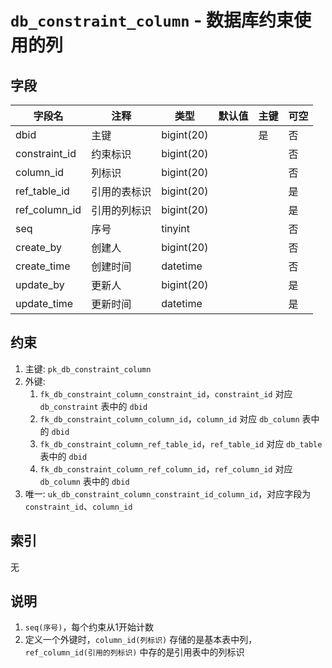 # `db_constraint_column` - 数据库约束使用的列

## 字段

| 字段名        | 注释         | 类型       | 默认值 | 主键 | 可空 |
| ------------- | ------------ | ---------- | ------ | ---- | ---- |
| dbid          | 主键         | bigint(20) |        | 是   | 否   |
| constraint_id | 约束标识     | bigint(20) |        |      | 否   |
| column_id     | 列标识       | bigint(20) |        |      | 否   |
| ref_table_id  | 引用的表标识 | bigint(20) |        |      | 是   |
| ref_column_id | 引用的列标识 | bigint(20) |        |      | 是   |
| seq           | 序号         | tinyint    |        |      | 否   |
| create_by     | 创建人       | bigint(20) |        |      | 否   |
| create_time   | 创建时间     | datetime   |        |      | 否   |
| update_by     | 更新人       | bigint(20) |        |      | 是   |
| update_time   | 更新时间     | datetime   |        |      | 是   |

## 约束

1. 主键: `pk_db_constraint_column`
2. 外键: 
   1. `fk_db_constraint_column_constraint_id`，`constraint_id` 对应 `db_constraint` 表中的 `dbid`
   2. `fk_db_constraint_column_column_id`，`column_id` 对应 `db_column` 表中的 `dbid`
   3. `fk_db_constraint_column_ref_table_id`，`ref_table_id` 对应 `db_table` 表中的 `dbid`
   4. `fk_db_constraint_column_ref_column_id`，`ref_column_id` 对应 `db_column` 表中的 `dbid`
3. 唯一: `uk_db_constraint_column_constraint_id_column_id`，对应字段为 `constraint_id`、`column_id`

## 索引

无

## 说明

1. `seq(序号)`，每个约束从1开始计数
2. 定义一个外键时，`column_id(列标识)` 存储的是基本表中列，`ref_column_id(引用的列标识)` 中存的是引用表中的列标识 